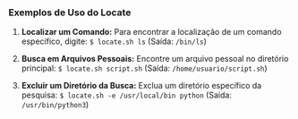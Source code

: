 ### Exemplos de Uso do Locate

1. **Localizar um Comando:** Para encontrar a localização de um comando específico, digite: `$ locate.sh ls` (Saída: `/bin/ls`)

2. **Busca em Arquivos Pessoais:** Encontre um arquivo pessoal no diretório principal: `$ locate.sh script.sh` (Saída: `/home/usuario/script.sh`)

3. **Excluir um Diretório da Busca:** Exclua um diretório específico da pesquisa: `$ locate.sh -e /usr/local/bin python` (Saída: `/usr/bin/python3`)
